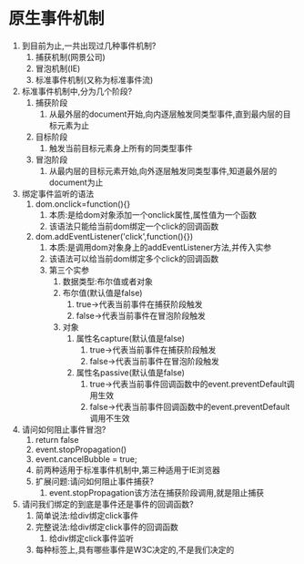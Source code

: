 # 原生事件机制

1. 到目前为止,一共出现过几种事件机制?
   1. 捕获机制(网景公司)
   2. 冒泡机制(IE)
   3. 标准事件机制(又称为标准事件流)
2. 标准事件机制中,分为几个阶段?
   1. 捕获阶段
      1. 从最外层的document开始,向内逐层触发同类型事件,直到最内层的目标元素为止
   2. 目标阶段
      1. 触发当前目标元素身上所有的同类型事件
   3. 冒泡阶段
      1. 从最内层的目标元素开始,向外逐层触发同类型事件,知道最外层的document为止
3. 绑定事件监听的语法
   1. dom.onclick=function(){}
      1. 本质:是给dom对象添加一个onclick属性,属性值为一个函数
      2. 该语法只能给当前dom绑定一个click的回调函数
   2. dom.addEventListener('click',function(){})
      1. 本质:是调用dom对象身上的addEventListener方法,并传入实参
      2. 该语法可以给当前dom绑定多个click的回调函数
      3. 第三个实参
         1. 数据类型:布尔值或者对象
         2. 布尔值(默认值是false)
            1. true->代表当前事件在捕获阶段触发
            2. false->代表当前事件在冒泡阶段触发
         3. 对象
            1. 属性名capture(默认值是false)
               1. true->代表当前事件在捕获阶段触发
               2. false->代表当前事件在冒泡阶段触发
            2. 属性名passive(默认值是false)
               1. true->代表当前事件回调函数中的event.preventDefault调用生效
               2. false->代表当前事件回调函数中的event.preventDefault调用不生效
4. 请问如何阻止事件冒泡?
   1. return false
   2. event.stopPropagation()
   3. event.cancelBubble = true;
   4. 前两种适用于标准事件机制中,第三种适用于IE浏览器
   5. 扩展问题:请问如何阻止事件捕获?
      1. event.stopPropagation该方法在捕获阶段调用,就是阻止捕获
5. 请问我们绑定的到底是事件还是事件的回调函数?
   1. 简单说法:给div绑定click事件
   2. 完整说法:给div绑定click事件的回调函数
      1. 给div绑定click事件监听
   3. 每种标签上,具有哪些事件是W3C决定的,不是我们决定的